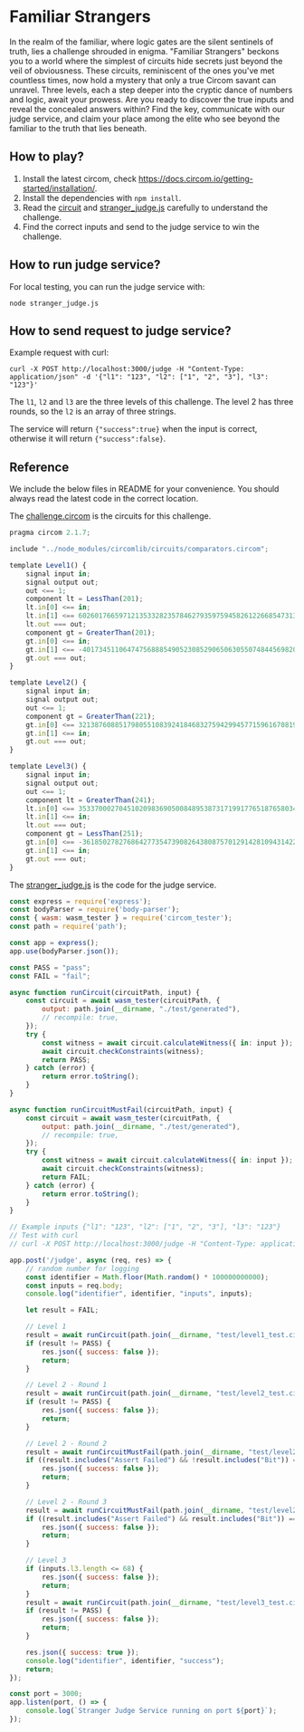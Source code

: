 # Familiar Strangers

In the realm of the familiar, where logic gates are the silent sentinels of truth, lies a challenge shrouded in enigma. "Familiar Strangers" beckons you to a world where the simplest of circuits hide secrets just beyond the veil of obviousness. These circuits, reminiscent of the ones you've met countless times, now hold a mystery that only a true Circom savant can unravel. Three levels, each a step deeper into the cryptic dance of numbers and logic, await your prowess. Are you ready to discover the true inputs and reveal the concealed answers within? Find the key, communicate with our judge service, and claim your place among the elite who see beyond the familiar to the truth that lies beneath.

## How to play?

1. Install the latest circom, check <https://docs.circom.io/getting-started/installation/>.
2. Install the dependencies with `npm install`.
3. Read the [circuit](circuits/challenge.circom) and [stranger_judge.js](stranger_judge.js) carefully to understand the challenge.
4. Find the correct inputs and send to the judge service to win the challenge.

## How to run judge service?

For local testing, you can run the judge service with:

```shell
node stranger_judge.js
```

## How to send request to judge service?

Example request with curl:

```shell
curl -X POST http://localhost:3000/judge -H "Content-Type: application/json" -d '{"l1": "123", "l2": ["1", "2", "3"], "l3": "123"}'
```

The `l1`, `l2` and `l3` are the three levels of this challenge. The level 2 has three rounds, so the `l2` is an array of three strings.

The service will return `{"success":true}` when the input is correct, otherwise it will return `{"success":false}`.

## Reference

We include the below files in README for your convenience. You should always read the latest code in the correct location.

The [challenge.circom](circuits/challenge.circom) is the circuits for this challenge.

```js
pragma circom 2.1.7;

include "../node_modules/circomlib/circuits/comparators.circom";

template Level1() {
    signal input in;
    signal output out;
    out <== 1;
    component lt = LessThan(201);
    lt.in[0] <== in;
    lt.in[1] <== 6026017665971213533282357846279359759458261226685473132380160;
    lt.out === out;
    component gt = GreaterThan(201);
    gt.in[0] <== in;
    gt.in[1] <== -401734511064747568885490523085290650630550748445698208825344;
    gt.out === out;
}

template Level2() {
    signal input in;
    signal output out;
    out <== 1;
    component gt = GreaterThan(221);
    gt.in[0] <== 3213876088517980551083924184683275942994577159616708198006784;
    gt.in[1] <== in;
    gt.out === out;
}

template Level3() {
    signal input in;
    signal output out;
    out <== 1;
    component lt = GreaterThan(241);
    lt.in[0] <== 3533700027045102098369050084895387317199177651876580346993442643999981568;
    lt.in[1] <== in;
    lt.out === out;
    component gt = LessThan(251);
    gt.in[0] <== -3618502782768642773547390826438087570129142810943142283802299270005870559232;
    gt.in[1] <== in;
    gt.out === out;
}
```

The [stranger_judge.js](stranger_judge.js) is the code for the judge service.

```js
const express = require('express');
const bodyParser = require('body-parser');
const { wasm: wasm_tester } = require('circom_tester');
const path = require('path');

const app = express();
app.use(bodyParser.json());

const PASS = "pass";
const FAIL = "fail";

async function runCircuit(circuitPath, input) {
    const circuit = await wasm_tester(circuitPath, {
        output: path.join(__dirname, "./test/generated"),
        // recompile: true,
    });
    try {
        const witness = await circuit.calculateWitness({ in: input });
        await circuit.checkConstraints(witness);
        return PASS;
    } catch (error) {
        return error.toString();
    }
}

async function runCircuitMustFail(circuitPath, input) {
    const circuit = await wasm_tester(circuitPath, {
        output: path.join(__dirname, "./test/generated"),
        // recompile: true,
    });
    try {
        const witness = await circuit.calculateWitness({ in: input });
        await circuit.checkConstraints(witness);
        return FAIL;
    } catch (error) {
        return error.toString();
    }
}

// Example inputs {"l1": "123", "l2": ["1", "2", "3"], "l3": "123"}
// Test with curl
// curl -X POST http://localhost:3000/judge -H "Content-Type: application/json" -d '{"l1": "123", "l2": ["1", "2", "3"], "l3": "123"}'

app.post('/judge', async (req, res) => {
    // random number for logging
    const identifier = Math.floor(Math.random() * 100000000000);
    const inputs = req.body;
    console.log("identifier", identifier, "inputs", inputs);

    let result = FAIL;

    // Level 1
    result = await runCircuit(path.join(__dirname, "test/level1_test.circom"), inputs.l1);
    if (result != PASS) {
        res.json({ success: false });
        return;
    }

    // Level 2 - Round 1
    result = await runCircuit(path.join(__dirname, "test/level2_test.circom"), inputs.l2[0]);
    if (result != PASS) {
        res.json({ success: false });
        return;
    }

    // Level 2 - Round 2
    result = await runCircuitMustFail(path.join(__dirname, "test/level2_test.circom"), inputs.l2[1]);
    if ((result.includes("Assert Failed") && !result.includes("Bit")) === false) {
        res.json({ success: false });
        return;
    }

    // Level 2 - Round 3
    result = await runCircuitMustFail(path.join(__dirname, "test/level2_test.circom"), inputs.l2[2]);
    if ((result.includes("Assert Failed") && result.includes("Bit")) === false) {
        res.json({ success: false });
        return;
    }

    // Level 3
    if (inputs.l3.length <= 68) {
        res.json({ success: false });
        return;
    }
    result = await runCircuit(path.join(__dirname, "test/level3_test.circom"), inputs.l3);
    if (result != PASS) {
        res.json({ success: false });
        return;
    }

    res.json({ success: true });
    console.log("identifier", identifier, "success");
    return;
});

const port = 3000;
app.listen(port, () => {
    console.log(`Stranger Judge Service running on port ${port}`);
});
```